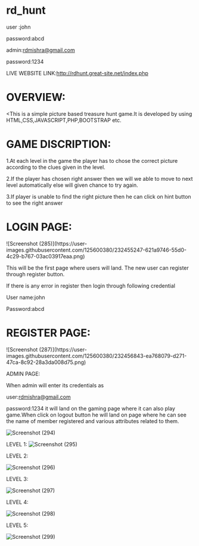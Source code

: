 # rd_hunt
user :john

password:abcd

admin:rdmishra@gmail.com

password:1234

LIVE WEBSITE LINK:http://rdhunt.great-site.net/index.php


<h1>OVERVIEW:</h1>

<This is a simple picture based treasure hunt game.It is developed by using HTML,CSS,JAVASCRIPT,PHP,BOOTSTRAP etc.

<h1>GAME DISCRIPTION:</h1>

1.At each level in the game the player has to chose the correct picture according to the clues given in the level.

2.If the player has chosen right answer then we will we able to move to next level automatically else will given chance to try again.

3.If player is unable to find the right picture then he can click on hint button to see the right answer


<h1>LOGIN PAGE:</h1>
![Screenshot (285)](https://user-images.githubusercontent.com/125600380/232455247-621a9746-55d0-4c29-b767-03ac03917eaa.png)

This will be the first page where users will land. The new user can register through register button.

If there is any error in register then login through following credential

User name:john

Password:abcd

<h1>REGISTER PAGE:</h1>
![Screenshot (287)](https://user-images.githubusercontent.com/125600380/232456843-ea768079-d271-47ca-8c92-28a3da008d75.png)

ADMIN PAGE:

When admin will enter its credentials as

user:rdmishra@gmail.com 

password:1234 
it will land on the gaming page where it can also play game.When click on logout button  he will land on page where he can see the name of member 
registered and various attributes related to them.

![Screenshot (294)](https://user-images.githubusercontent.com/125600380/232457346-867c37f2-85e8-4e29-a7d5-5d8e2c6fd648.png)

LEVEL 1:
![Screenshot (295)](https://user-images.githubusercontent.com/125600380/232457512-4df297d1-f84c-44cf-8164-642f65e61faf.png)

LEVEL 2:

![Screenshot (296)](https://user-images.githubusercontent.com/125600380/232457661-0bf32ac4-fcfe-4be0-bfec-1f1fde388315.png)

LEVEL 3:

![Screenshot (297)](https://user-images.githubusercontent.com/125600380/232457778-35591f0e-5ee9-4a84-b59a-561e6c30e564.png)

LEVEL 4:

![Screenshot (298)](https://user-images.githubusercontent.com/125600380/232457969-bfc471bc-0711-42bb-93bb-2d833bcadeed.png)

LEVEL 5:

![Screenshot (299)](https://user-images.githubusercontent.com/125600380/232458087-96d7eb00-e03b-4394-a702-25551dda971d.png)




